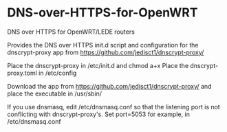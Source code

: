 # DNS-over-HTTPS-for-OpenWRT
DNS over HTTPS for OpenWRT/LEDE routers

Provides the DNS over HTTPS init.d script and configuration for the dnscrypt-proxy app from https://github.com/jedisct1/dnscrypt-proxy/

Place the dnscrypt-proxy in /etc/init.d and chmod a+x
Place the dnscrypt-proxy.toml in /etc/config

Download the app from https://github.com/jedisct1/dnscrypt-proxy/ and place the executable in /usr/sbin/

If you use dnsmasq, edit /etc/dnsmasq.conf so that the listening port is not conflicting with dnscrypt-proxy's. Set port=5053 for example, in /etc/dnsmasq.conf
